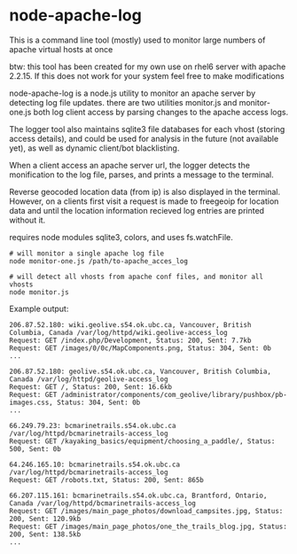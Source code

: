 # node-apache-log

This is a command line tool (mostly) used to monitor large numbers of apache virtual hosts at once

btw: this tool has been created for my own use on rhel6 server with apache 2.2.15. If this does not work for your system
feel free to make modifications

node-apache-log is a node.js utility to monitor an apache server by detecting log file updates. 
there are two utilities monitor.js and monitor-one.js both log client access by parsing changes to the apache access logs. 

The logger tool also maintains sqlite3 file databases for each vhost (storing access details), and could be used for analysis in the future (not available yet), as well as dynamic client/bot blacklisting.

When a client access an apache server url, the logger detects the monification to the log file, parses, and prints
a message to the terminal. 

Reverse geocoded location data (from ip) is also displayed in the terminal. However, on a clients first visit a request is made to freegeoip for location data and until the location information recieved log entries are printed without it.


requires node modules sqlite3, colors, and uses fs.watchFile. 


```
# will monitor a single apache log file
node monitor-one.js /path/to-apache_acces_log
```

```
# will detect all vhosts from apache conf files, and monitor all vhosts
node monitor.js
```


Example output:

```
206.87.52.180: wiki.geolive.s54.ok.ubc.ca, Vancouver, British Columbia, Canada /var/log/httpd/wiki.geolive-access_log
Request: GET /index.php/Development, Status: 200, Sent: 7.7kb
Request: GET /images/0/0c/MapComponents.png, Status: 304, Sent: 0b
...

206.87.52.180: geolive.s54.ok.ubc.ca, Vancouver, British Columbia, Canada /var/log/httpd/geolive-access_log
Request: GET /, Status: 200, Sent: 16.6kb
Request: GET /administrator/components/com_geolive/library/pushbox/pb-images.css, Status: 304, Sent: 0b
...

66.249.79.23: bcmarinetrails.s54.ok.ubc.ca /var/log/httpd/bcmarinetrails-access_log
Request: GET /kayaking_basics/equipment/choosing_a_paddle/, Status: 500, Sent: 0b

64.246.165.10: bcmarinetrails.s54.ok.ubc.ca /var/log/httpd/bcmarinetrails-access_log
Request: GET /robots.txt, Status: 200, Sent: 865b

66.207.115.161: bcmarinetrails.s54.ok.ubc.ca, Brantford, Ontario, Canada /var/log/httpd/bcmarinetrails-access_log
Request: GET /images/main_page_photos/download_campsites.jpg, Status: 200, Sent: 120.9kb
Request: GET /images/main_page_photos/one_the_trails_blog.jpg, Status: 200, Sent: 138.5kb
...

```
